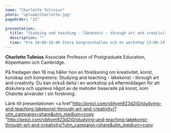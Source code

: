 ```yaml
---
name: "Charlotte Tulinius"
photo: "upload/Charlotte.jpg"
pageOrder: "12"

presentation:
  title: "Studying and teaching - läkekonst - through art and creativity"
  description: ""
  time: "Fre 10:00-10:45 Stora kongresshallen och en workshop 13:00-14:30 Rum 301."  
---
```

**Charlotte Tulinius** Associate Professor of Postgraduate Education, Köpenhamn och Cambridge.

På fredagen den 16 maj håller hon en föreläsning  om kreativitet, konst, kunskap och kompetens: Studying and teaching - läkekonst - through art and creativity. Du kan också delta i en workshop på eftermiddagen för att diskutera och uppleva något av de metoder baserade på konst, som Chalotte använder i sin forskning.

Länk till presentationen <a href"http://prezi.com/ybhym923d2j0/studying-and-teaching-lakekonst-through-art-and-creativity/?utm_campaign=share&utm_medium=copy
"</a>http://prezi.com/ybhym923d2j0/studying-and-teaching-lakekonst-through-art-and-creativity/?utm_campaign=share&utm_medium=copy</a>